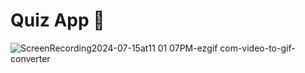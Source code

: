 # Quiz App 💟


![ScreenRecording2024-07-15at11 01 07PM-ezgif com-video-to-gif-converter](https://github.com/user-attachments/assets/74cb1288-1331-47ce-b29a-9884e022eb22)
